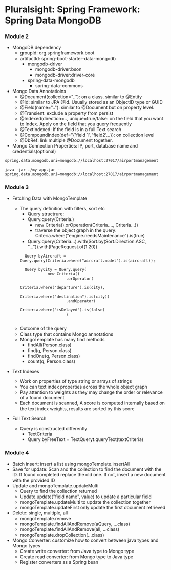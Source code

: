 # Pluralsight: Spring Framework: Spring Data MongoDB

### Module 2
* MongoDB dependency
  * groupId: org.springframework.boot
  * artifactId: spring-boot-starter-data-mongodb
    * mongodb-driver
      * mongodb-driver:bson
      * mongodb-driver:driver-core
    * spring-data-mongodb
      * spring-data-commons
* Mongo Data Annotatioins
  * @Document(collection=".."): on a class. similar to @Entity
  * @Id: similar to JPA @Id. Usually stored as an ObjectID type or GUID
  * @Field(name=".."): similar to @Document but on property level.
  * @Transient: exclude a property from persist
  * @Indexed(direction=.., unique=true/false: on the field that you want to Index. Apply on the field that you query frequently
  * @TextIndexed: If the field is in a full Text search
  * @CompoundIndex(def="{'field 1', 'field2'...}): on collection level
  * @DbRef: link multiple @Document together. 
* Mongo Connection Properties: IP, port, database name and credentials(optional)
```
spring.data.mongodb.uri=mongodb://localhost:27017/airportmanagement

java -jar ./my-app.jar --spring.data.mongodb.uri=mongodb://localhost:27017/airportmanagement

```
### Module 3
* Fetching Data with MongoTemplate
  * The query definition with filters, sort etc
    * Query structrure: 
     * Query.query(Criteria.) 
       * new Criteria().orOperation(Criteria...., Criteria...))
       * traverse the object graph in the query: Criteria.where("engine.needsMaintenance").is(true)
     * Query.query(Criteria...).with(Sort.by(Sort.Direction.ASC, "...")).with(PageRequest.of(1.20))
    ```
      Query byAircraft = Query.query(Criteria.where("aircraft.model").is(aircraft));
      
      Query byCity = Query.query(
                new Criteria()
                        .orOperator(
                                Criteria.where("departure").is(city),
                                Criteria.where("destination").is(city))
                        .andOperator(
                                Criteria.where("isDelayed").is(false)
                        )
                        
    ``` 
  * Outcome of the query
  * Class type that contains Mongo annotations
  * MongoTemplate has many find methods
    * findAll(Person.class)
    * find(q, Person.class)
    * findOne(q, Person.class)
    * count(q, Person.class)
  
* Text Indexes
  * Work on properties of type string or arrays of strings
  * You can text index properties across the whole object graph
  * Pay attention to weights as they may change the order or relevance of a found document
  * Each document is scanned, A score is computed internally based on the text index weights, results are sorted by this score
* Full Text Search
  * Query is constructed differently
    * TextCriteria
    * Query byFreeText = TextQueryt.queryText(textCriteria)

### Module 4
* Batch insert: insert a list using mongoTemplate.insertAll
* Save for update: Scan and the collection to find the document with the ID. If found completed replace the old one. If not, insert a new document with the provided ID
* Update and mongoTemplate.updateMulti
  * Query to find the collection returned
  * Update.update("field name", value) to update a particular field
  * mongoTemplate.updateMulti to update the collection together
  * mongoTemplate.updateFirst only update the first document retrieved
* Delete: single, multiple, all
  * mongoTemplate.remove
  * mongoTemplate.findAllAndRemove(aQuery, ...class)
  * mongoTemplate.findAllAndRemove(all, ...class)
  * mongoTemplate.dropCollection(...class)
* Mongo Converter: customize how to convert between java types and Mongo types
  * Create write converter: from Java type to Mongo type
  * Create read converter: from Mongo type to Java type
  * Register converters as a Spring bean



  


